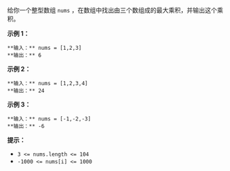 给你一个整型数组 `nums` ，在数组中找出由三个数组成的最大乘积，并输出这个乘积。

**示例 1：**

    
    
    **输入：** nums = [1,2,3]
    **输出：** 6
    

**示例 2：**

    
    
    **输入：** nums = [1,2,3,4]
    **输出：** 24
    

**示例 3：**

    
    
    **输入：** nums = [-1,-2,-3]
    **输出：** -6
    

**提示：**

  * `3 <= nums.length <= 104`
  * `-1000 <= nums[i] <= 1000`

